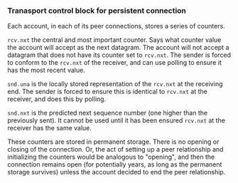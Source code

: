 ### Tranasport control block for persistent connection

Each account, in each of its peer connections, stores a series of counters.

`rcv.nxt` the central and most important counter. Says what counter value the account will accept as the next datagram. The account will not accept a datagram that does not have its counter set to `rcv.nxt`. The sender is forced to conform to the `rcv.nxt` of the receiver, and can use polling to ensure it has the most recent value.

`snd.una` is the locally stored representation of the `rcv.nxt` at the receiving end. The sender is forced to ensure this is identical to `rcv.nxt` at the receiver, and does this by polling.

`snd.nxt` is the predicted next sequence number (one higher than the previously sent). It cannot be used until it has been ensured `rcv.nxt` at the receiver has the same value.

These counters are stored in permanent storage. There is no opening or closing of the connection. Or, the act of setting up a peer relationship and initializing the counters would be analogous to "opening", and then the connection remains open (for potentially years, as long as the permanent storage survives) unless the account decided to end the peer relationship.
